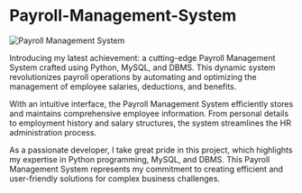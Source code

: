 # Payroll-Management-System

<img src="https://github.com/rahulkhandait-sde/Payroll-Management-System/blob/main/Payroll_Management_System.png" alt="Payroll Management System">

<p> Introducing my latest achievement: a cutting-edge Payroll Management System crafted using Python, MySQL, and DBMS. This dynamic system revolutionizes payroll operations by automating and optimizing the management of employee salaries, deductions, and benefits. </p>

<p> With an intuitive interface, the Payroll Management System efficiently stores and maintains comprehensive employee information. From personal details to employment history and salary structures, the system streamlines the HR administration process.</p>

<p> As a passionate developer, I take great pride in this project, which highlights my expertise in Python programming, MySQL, and DBMS. This Payroll Management System represents my commitment to creating efficient and user-friendly solutions for complex business challenges.</p>
